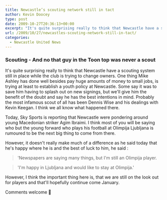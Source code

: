 ```yaml
---
title: Newcastle’s scouting network still in tact
author: Kevin Doocey
type: post
date: 2009-10-27T20:36:13+00:00
excerpt: "It's quite surprising really to think that Newcastle have a scouting system still in place.."
url: /2009/10/27/newcastles-scouting-network-still-in-tact/
categories:
  - Newcastle United News
---
```


### Scouting - And no that guy in the Toon top was never a scout

It's quite surprising really to think that Newcastle have a scouting system still in place while the club is trying to change owners. One thing Mike Ashley has done well besides pay huge amounts of money to small jobs, is trying at least to establish a youth policy at Newcastle. Some say it was to save him having to splash out on new signings, but we'll give him the benefit of the doubt  and say he has the best intentions in mind. Probably the most infamous scout of all has been Dennis Wise and his dealings with Kevin Keegan. I think we all know what happened there.

Today, Sky Sports is reporting that Newcastle were pondering around young Macedonian striker Agim Ibraimi. I think most of you will be saying who but the young forward who plays his football at Olimpija Ljubljana is rumoured to be the next big thing to come from there.

However, it doesn't really make much of a difference as he said today that he's happy where he is and the best of luck to him, he said :

> 'Newspapers are saying many things, but I'm still an Olimpija player.

> 'I'm happy in Ljubljana and would like to stay at Olimpija.'

However, I think the important thing here is, that we are still on the look out for players and that'll hopefully continue come January.

Comments welcome 🙂

